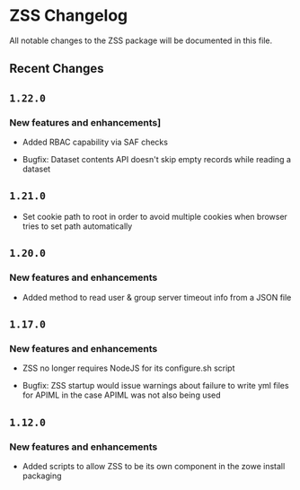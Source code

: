 # ZSS Changelog

All notable changes to the ZSS package will be documented in this file.

## Recent Changes

## `1.22.0`

### New features and enhancements]
- Added RBAC capability via SAF checks

- Bugfix: Dataset contents API doesn't skip empty records while reading a dataset

## `1.21.0`

- Set cookie path to root in order to avoid multiple cookies when browser tries to set path automatically

## `1.20.0`

### New features and enhancements
- Added method to read user & group server timeout info from a JSON file

## `1.17.0`

### New features and enhancements
- ZSS no longer requires NodeJS for its configure.sh script

- Bugfix: ZSS startup would issue warnings about failure to write yml files for APIML in the case APIML was not also being used

## `1.12.0`

### New features and enhancements
- Added scripts to allow ZSS to be its own component in the zowe install packaging

